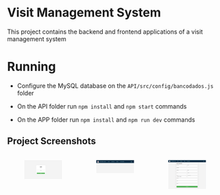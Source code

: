 # Visit Management System

This project contains the backend and frontend applications of a visit management system


# Running 

- Configure the MySQL database on the `API/src/config/bancodados.js` folder

- On the API folder run `npm install` and `npm start` commands
  
- On the APP folder run `npm install` and `npm run dev` commands


## Project Screenshots

<div style="display: flex; justify-content:space-between;">
  <figure style="text-align:center; flex:1;">
    <img src=".github/1.png" alt= "Image" width="200px"/>
  </figure>
  <figure style="text-align:center; flex:1;">
      <img src=".github/2.png" alt= "Image" width="200px"/>
  </figure>
  <figure style="text-align:center; flex:1;">
      <img src=".github/3.png" alt= "Image" width="200px"/>
  </figure>
</div>
